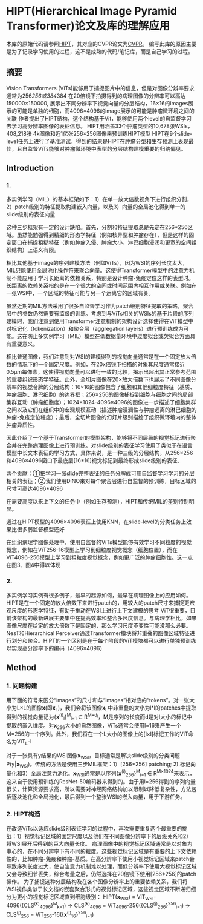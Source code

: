 # HIPT(Hierarchical Image Pyramid Transformer)论文及库的理解应用

本库的原始代码请参照[HIPT](https://github.com/mahmoodlab/HIPT)，其对应的CVPR论文为[CVPR](https://openaccess.thecvf.com/content/CVPR2022/papers/Chen_Scaling_Vision_Transformers_to_Gigapixel_Images_via_Hierarchical_Self-Supervised_Learning_CVPR_2022_paper.pdf)。 编写此库的原因主要是为了记录学习使用的过程，这不是成熟的代码/笔记库，而是自己学习的过程。



## 摘要

Vision Transformers (ViTs)能够用于捕捉图片中的信息，但是对图像分辨率要求通常为256*256或384*384
在20倍镜下拍摄得到的病理图像的分辨率可以高达150000×150000, 展示出不同分辨率下视觉向量的分层结构，16×16的images展示的可能是单独的细胞，而4096×4096的image展示的可能是肿瘤微环境之间的关联
作者提出了HIPT结构，这个结构基于Vit，能够使用两个level的自监督学习去学习高分辨率图像的表征信息。
HIPT用涵盖33个肿瘤类型的10,678张WSIs，408,218张 4k图像和近1亿张256×256图像来预训练HIPT模型
HIPT在9个slide-level任务上进行了基准测试，得到的结果是HIPT在肿瘤分型和生存预测上表现最佳，且自监督ViTs能够对肿瘤微环境中表型的分层结构建模重要的归纳偏见。


## Introduction

### 1. 
多实例学习（MIL）的基本框架如下：1）在单一放大倍数视角下进行组织分割，2）patch级别的特征提取构建嵌入向量，以及3）向量的全局池化得到单一的slide级别的表征向量

这种三步框架有一定的设计缺陷。首先，分割和特征提取总是先定在256*256区域。虽然能勉强得到精细的形态学特征（例如核异型和肿瘤存在），但是这样的固定窗口在捕捉粗糙特征（例如肿瘤入侵、肿瘤大小、淋巴细胞浸润和更宽的空间组织结构）上语义有限。

相比其他基于image的序列建模方法（例如ViTs），因为WSI的序列长度太大，MIL只能使用全局池化操作符来聚合向量。这使得Transformer模型中的注意力机制不能应用于学习长距离的依赖关系，特别是设计肿瘤-免疫定位这样的表型时。长距离的依赖关系指的是在一个很大的空间或时间范围内相互作用或关联。例如在一张WSI中，一个区域的特征可能与另一个远离它的区域有关。

虽然近期的MIL方法采用了很多自监督学习作为patch级别特征提取的策略，聚合层中的参数仍然需要有监督的训练。考虑到与ViTs相关的WSIs的基于片段的序列建模时，我们注意到使用Transformer注意机制的架构设计选择使得在ViT模型中对标记化（tokenization）和聚合层（aggregation layers）进行预训练成为可能。这在防止多实例学习（MIL）模型在低数据量环境中过度拟合或欠拟合方面具有重要意义。

相比普通图像，我们注意到对WSI的建模得到的视觉向量通常是在一个固定放大倍数的情况下的一个固定尺度。例如，在20x倍镜下扫描的对象其尺度通常接近0.5μm每像素，这使得视觉向量可以进行一致的比较，揭示出超出其正常参考范围的重要组织形态学特征。此外，全切片图像在20×放大倍数下也展示了不同图像分辨率的视觉令牌的分层结构：16×16的图像包含了细胞和其他细粒度特征（基质、肿瘤细胞、淋巴细胞）的边界框；256×256的图像捕捉到细胞与细胞之间的局部集群互动（肿瘤细胞度）；1024×1024-4096×4096的图像进一步描述了细胞集群之间以及它们在组织中的宏观规模互动（描述肿瘤浸润性与肿瘤远离的淋巴细胞的肿瘤-免疫定位程度）；最后，全切片图像的幻灯片级别描绘了组织微环境内的整体肿瘤异质性。

因此介绍了一个基于Transformer的模型架构，能够将不同层级的视觉标记进行聚合并在完整病理图像上进行预训练。对slide级别的表征学习使用了类似于在语言模型中长文本表征的学习方式，具体来说，是一种三级的分层结构，从256×256和4096×4096窗口下最底层[16*16]视觉标记到最终形成slide级别的表征、

两个贡献：①把学习一张slide完整表征的任务分解成可用自监督学习学习的分层相关的表征；②我们使用DINO来对每个聚合层进行自监督的预训练，目标区域的尺寸可高达4096*4096

在需要高度以来上下文的任务中（例如生存预测），HIPT和传统MIL的差别特别明显。

通过在HIPT模型的4096×4096表征上使用KNN，在slide-level的分类任务上效果比很多弱监督模型还好

在组织病理学图像处理中，使用自监督的ViTs模型能够有效学习不同粒度的视觉概念，例如在ViT256-16模型上学习到细粒度视觉概念（细胞位置），而在ViT4096-256模型上学习到粗粒度视觉概念，例如更广泛的肿瘤细胞性。这一点在图3、图4中得以体现

### 2.
多实例学习实例有很多例子，最早的起源如何，最早在病理图像上的应用如何。
HIPT是在一个固定的放大倍数下来进行patch的，用较大的patch尺寸来捕捉更宏观尺度的形态学特征，有助于推动在WSI上进行上下文建模的思考
ViT很重要，目前该架构的最新进展主要集中在提高效率和整合多尺度信息。与病理学相比，如果图像尺度在给定的放大倍数下是固定的，那么学习尺度不变性可能没那么必要。NesT和Hierarchical Perceiver通过Transformer模块将非重叠的图像区域特征进行划分和聚合。HIPT的一个区别是在于每个阶段的ViT模块都可以进行单独预训练以实现高分辨率下的编码（4096×4096）


## Method

### 1. 问题构建
用下面的符号来区分“images”的尺寸和与“images”相对应的“tokens”。对一张大小为L×L的图像**x**(即**x**<sub>L</sub>)，我们会将该图像**x**<sub>L</sub>中非重叠的大小为l*l的patches中提取得到的视觉向量记为{**x**<sup>(i)</sup><sub>l</sub>}<sup>M</sup><sub>i=1</sub> ∈ R<sup>M×d<sub>l</sub></sup>，M是序列的长度而d是对l大小的标记中提取的嵌入维度。对**x**<sub>256</sub>大小的自然图像，ViTs通常会使用l=16来产生一个M=256的一个序列。此外，我们将在一个L大小的图像上的[l×l]标记工作的ViT命名为ViT<sub>L</sub>-l

对于一张具有y结果的WSI图像**x**<sub>WSI</sub>，目标通常是解决slide级别的分类问题 P(y|**x**<sub>WSI</sub>)。传统的方法是使用三步MIL框架：1）[256*256] patching; 2) 标记向量化和3）全局注意力池化。**x**<sub>WSI</sub>通常是以序列{**x**<sup>(i)</sup><sub>256</sub>}<sup>M</sup><sub>i=1</sub> ∈ R<sup>M×1024</sup>来表示，这来自于使用预训练的ResNet-50编码器来得到的。由于用l=256得到的序列向量很长，计算资源要求高，所以需要对神经网络结构加以限制以降低复杂性，方法包括逐块池化和全局池化，最后得到一个整张WSI的嵌入向量，用于下游任务。

### 2. HIPT构造
在改造ViTs以适应slide级别表征学习的过程中，再次需要重复两个最重要的挑战：1）视觉标记区域的固定尺度以及他们在不同图像分辨率下的层级关系和2）将WSI展开后得到的巨大向量长度。 病理图像中的视觉标记区域通常是以对象为中心的，在不同分辨率下有不同的粒度。这些视觉标记区域是有重要的上下文依赖性的，比如肿瘤-免疫和肿瘤-基质。在高分辨率下使用小视觉标记区域来patch会导致序列长度过大，使自注意力机制难以处理，而低分辨率下使用大视觉标记区域又会导致细节丢失，综合考量之后，仍然选择在20倍镜下使用[256*256]的patch操作。
为了捕捉这种分层结构及在各个图像分辨率上的重要依赖关系，我们将WSI视作类似于长文档的嵌套聚合形式的视觉标记区域，这些视觉区域不断递归细分为更小的视觉标记区域直到细胞级别：
HIPT(**x**<sub>WSI</sub>) = ViT<sub>WSI</sub>-4096({CLS<sup>(k)</sup><sub>4096</sub>}<sup>M</sup><sub>k=1</sub>) → CLS<sup>(k)</sup><sub>4096</sub> = ViT<sub>4096</sub>-256({CLS<sup>(j)</sup><sub>256</sub>}<sup>256</sup><sub>i=1</sub>) → CLS<sup>(j)</sup><sub>256</sub> = ViT<sub>256</sub>-16({**x**<sup>(i)</sup><sub>16</sub>}<sup>256</sup><sub>i=1</sub>)
